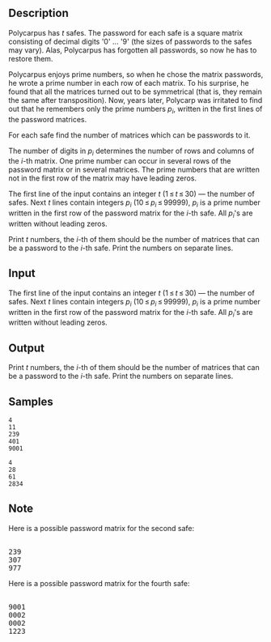 ## Description

<div><p>Polycarpus has <span class="tex-span"><i>t</i></span> safes. The password for each safe is a square matrix consisting of decimal digits '<span class="tex-font-style-tt">0</span>' ... '<span class="tex-font-style-tt">9</span>' (the sizes of passwords to the safes may vary). Alas, Polycarpus has forgotten all passwords, so now he has to restore them.</p><p>Polycarpus enjoys prime numbers, so when he chose the matrix passwords, he wrote a prime number in each row of each matrix. To his surprise, he found that all the matrices turned out to be symmetrical (that is, they remain the same after transposition). Now, years later, Polycarp was irritated to find out that he remembers only the prime numbers <span class="tex-span"><i>p</i><sub class="lower-index"><i>i</i></sub></span>, written in the first lines of the password matrices.</p><p>For each safe find the number of matrices which can be passwords to it.</p><p>The number of digits in <span class="tex-span"><i>p</i><sub class="lower-index"><i>i</i></sub></span> determines the number of rows and columns of the <span class="tex-span"><i>i</i></span>-th matrix. One prime number can occur in several rows of the password matrix or in several matrices. The prime numbers that are written not in the first row of the matrix may have leading zeros.</p></div><div class="input-specification"><p>The first line of the input contains an integer <span class="tex-span"><i>t</i></span> (<span class="tex-span">1 ≤ <i>t</i> ≤ 30</span>) — the number of safes. Next <span class="tex-span"><i>t</i></span> lines contain integers <span class="tex-span"><i>p</i><sub class="lower-index"><i>i</i></sub></span> (<span class="tex-span">10 ≤ <i>p</i><sub class="lower-index"><i>i</i></sub> ≤ 99999</span>), <span class="tex-span"><i>p</i><sub class="lower-index"><i>i</i></sub></span> is a prime number written in the first row of the password matrix for the <span class="tex-span"><i>i</i></span>-th safe. All <span class="tex-span"><i>p</i><sub class="lower-index"><i>i</i></sub></span>'s are written without leading zeros.</p></div><div class="output-specification"><p>Print <span class="tex-span"><i>t</i></span> numbers, the <span class="tex-span"><i>i</i></span>-th of them should be the number of matrices that can be a password to the <span class="tex-span"><i>i</i></span>-th safe. Print the numbers on separate lines.</p></div>


## Input

<p>The first line of the input contains an integer <span class="tex-span"><i>t</i></span> (<span class="tex-span">1 ≤ <i>t</i> ≤ 30</span>) — the number of safes. Next <span class="tex-span"><i>t</i></span> lines contain integers <span class="tex-span"><i>p</i><sub class="lower-index"><i>i</i></sub></span> (<span class="tex-span">10 ≤ <i>p</i><sub class="lower-index"><i>i</i></sub> ≤ 99999</span>), <span class="tex-span"><i>p</i><sub class="lower-index"><i>i</i></sub></span> is a prime number written in the first row of the password matrix for the <span class="tex-span"><i>i</i></span>-th safe. All <span class="tex-span"><i>p</i><sub class="lower-index"><i>i</i></sub></span>'s are written without leading zeros.</p>


## Output

<p>Print <span class="tex-span"><i>t</i></span> numbers, the <span class="tex-span"><i>i</i></span>-th of them should be the number of matrices that can be a password to the <span class="tex-span"><i>i</i></span>-th safe. Print the numbers on separate lines.</p>


## Samples

```input1
4
11
239
401
9001

```

```output1
4
28
61
2834

```




## Note

<p>Here is a possible password matrix for the second safe: </p><pre class="verbatim"><br>239<br>307<br>977<br></pre><p>Here is a possible password matrix for the fourth safe: </p><pre class="verbatim"><br>9001<br>0002<br>0002<br>1223 <br></pre>

